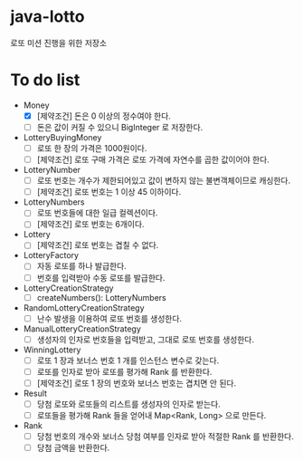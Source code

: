 # java-lotto
로또 미션 진행을 위한 저장소

# To do list

- Money
    - [x] [제약조건] 돈은 0 이상의 정수여야 한다.
    - [ ] 돈은 값이 커질 수 있으니 BigInteger 로 저장한다.
- LotteryBuyingMoney
    - [ ] 로또 한 장의 가격은 1000원이다.
    - [ ] [제약조건] 로또 구매 가격은 로또 가격에 자연수를 곱한 값이어야 한다.
- LotteryNumber
    - [ ] 로또 번호는 개수가 제한되어있고 값이 변하지 않는 불변객체이므로 캐싱한다.
    - [ ] [제약조건] 로또 번호는 1 이상 45 이하이다.
- LotteryNumbers
    - [ ] 로또 번호들에 대한 일급 컬렉션이다.
    - [ ] [제약조건] 로또 번호는 6개이다.
- Lottery
    - [ ] [제약조건] 로또 번호는 겹칠 수 없다.
- LotteryFactory
    - [ ] 자동 로또를 하나 발급한다.
    - [ ] 번호를 입력받아 수동 로또를 발급한다.
- LotteryCreationStrategy
    - [ ] createNumbers(): LotteryNumbers
- RandomLotteryCreationStrategy
    - [ ] 난수 발생을 이용하여 로또 번호를 생성한다.
- ManualLotteryCreationStrategy
    - [ ] 생성자의 인자로 번호들을 입력받고, 그대로 로또 번호를 생성한다.
- WinningLottery
    - [ ] 로또 1 장과 보너스 번호 1 개를 인스턴스 변수로 갖는다.
    - [ ] 로또를 인자로 받아 로또를 평가해 Rank 를 반환한다.
    - [ ] [제약조건] 로또 1 장의 번호와 보너스 번호는 겹치면 안 된다.
- Result
    - [ ] 당첨 로또와 로또들의 리스트를 생성자의 인자로 받는다.
    - [ ] 로또들을 평가해 Rank 들을 얻어내 Map<Rank, Long> 으로 만든다.
- Rank
    - [ ] 당첨 번호의 개수와 보너스 당첨 여부를 인자로 받아 적절한 Rank 를 반환한다.
    - [ ] 당첨 금액을 반환한다.
